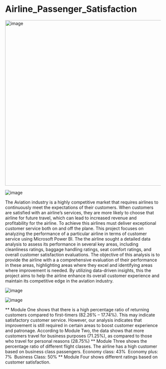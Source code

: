 # Airline_Passenger_Satisfaction

<img width="536" alt="image" src="https://github.com/predeanalyst/Airline_Passenger_Satisfaction/assets/93994545/eda97c82-a843-4384-84cc-e7af47b5acbc">

![image](https://github.com/predeanalyst/Airline_Passenger_Satisfaction/assets/93994545/1264d3be-c6b3-456b-9fa6-31b63004363f)

The Aviation industry is a highly competitive market that requires
airlines to continuously meet the expectations of their customers.
When customers are satisfied with an airline’s services, they are
more likely to choose that airline for future travel, which can lead
to increased revenue and profitability for the airline. To achieve
this airlines must deliver exceptional customer service both on and
off the plane.
This project focuses on analyzing the performance of a particular
airline in terms of customer service using Microsoft Power BI. The
the airline sought a detailed data analysis to assess its performance in
several key areas, including cleanliness ratings, baggage handling
ratings, seat comfort ratings, and overall customer satisfaction
evaluations.
The objective of this analysis is to provide the airline with a
a comprehensive evaluation of their performance in these areas,
highlighting areas where they excel and identifying areas where
improvement is needed. By utilizing data-driven insights, this
the project aims to help the airline enhance its overall customer
experience and maintain its competitive edge in the aviation
industry.

![image](https://github.com/predeanalyst/Airline_Passenger_Satisfaction/assets/93994545/8942e005-4d38-4bd7-941a-0e7b3c2e9b3d)

![image](https://github.com/predeanalyst/Airline_Passenger_Satisfaction/assets/93994545/773e8526-203c-409e-8d61-7b84b79b32f2)


** Module One shows that there is a high percentage ratio of returning customers compared to first-timers (82.26% – 17.74%). This may indicate satisfactory customer service.  However, our analysis indicates that improvement is still required in certain areas to boost customer experience and patronage.
According to Module Two, the data shows that more customers travel for business purposes (71.25%), as compared to those who travel for personal reasons (28.75%)
** Module Three shows the percentage ratio of different flight classes. The airline has a high customer based on business class passengers.
		Economy class: 43% 
		Economy plus: 7% 
		Business Class: 50%
** Module Four shows different ratings based on customer satisfaction.




